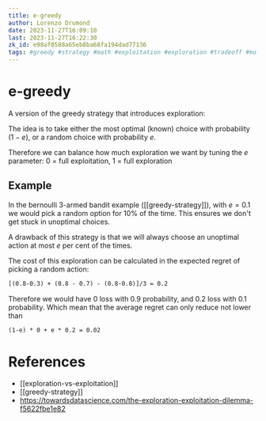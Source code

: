```yaml
---
title: e-greedy
author: Lorenzo Drumond
date: 2023-11-27T16:09:10
last: 2023-11-27T16:22:30
zk_id: e98af0588a65eb8ba68fa194dad77136
tags: #greedy #strategy #math #exploitation #exploration #tradeoff #multi_armed #medium #statistics #bandits #regret
---
```



# e-greedy
A version of the greedy strategy that introduces exploration:

The idea is to take either the most optimal (known) choice with probability $(1-e)$, or a random choice with probability $e$.

Therefore we can balance how much exploration we want by tuning the $e$ parameter: 0 = full exploitation, 1 = full exploration

## Example

In the bernoulli 3-armed bandit example ([[greedy-strategy]]),
with $e=0.1$ we would pick a random option for 10% of the time. This ensures we don't get stuck in unoptimal choices.

A drawback of this strategy is that we will always choose an unoptimal action at most $e$ per cent of the times.

The cost of this exploration can be calculated in the expected regret of picking a random action:
```latex
[(0.8-0.3) + (0.8 - 0.7) - (0.8-0.8)]/3 = 0.2
```

Therefore we would have 0 loss with 0.9 probability, and 0.2 loss with 0.1 probability. Which mean that the average regret can only reduce not lower than
```latex
(1-e) * 0 + e * 0.2 = 0.02
```

# References
- [[exploration-vs-exploitation]]
- [[greedy-strategy]]
- https://towardsdatascience.com/the-exploration-exploitation-dilemma-f5622fbe1e82
